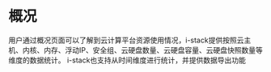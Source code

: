 # 概况

用户通过概况页面可以了解到云计算平台资源使用情况，i-stack提供按照云主机、内核、内存、浮动IP、安全组、云硬盘数量、云硬盘容量、云硬盘快照数量等维度的数据统计。
i-stack也支持从时间维度进行统计，并提供数据导出功能
